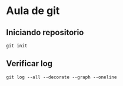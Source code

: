 # Aula de git
## Iniciando repositorio
```git init```
## Verificar log
```git log --all --decorate --graph --oneline``` 
